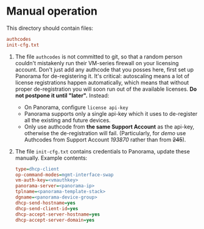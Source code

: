 # Manual operation

This directory should contain files:

``` ini
authcodes
init-cfg.txt
```

1. The file `authcodes` is not committed to git, so that a random person couldn't mistakenly run their VM-series firewall on your licensing account.
Don't just add any authcode that you posses here, first set up Panorama for de-registering it. It's critical: autoscaling means
a lot of license registrations happen automatically, which means that without proper de-registration you will soon run out of the available
licenses. **Do not postpone it until "later".** Instead:

    - On Panorama, configure `license api-key`
    - Panorama supports only a single api-key which it uses to de-register all the existing and future devices.
    - Only use authcode from **the same Support Account** as the api-key, otherwise the de-registration will fail. (Particularly, for *demo* use Authcodes
    from Support Account *193870* rather than from ~~245~~).

2. The file `init-cfg.txt` contains credentials to Panorama, update these manually. Example contents:

    ``` ini
    type=dhcp-client
    op-command-modes=mgmt-interface-swap
    vm-auth-key=<vmauthkey>
    panorama-server=<panorama-ip>
    tplname=<panorama-template-stack>
    dgname=<panorama-device-group>
    dhcp-send-hostname=yes
    dhcp-send-client-id=yes
    dhcp-accept-server-hostname=yes
    dhcp-accept-server-domain=yes
    ```
